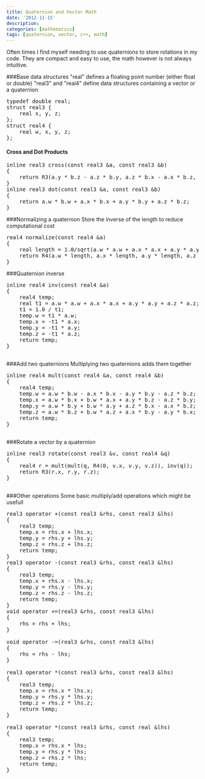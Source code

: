 ```yaml
---
title: Quaternion and Vector Math
date: '2012-11-15'
description:
categories: [mathematics]
tags: [quaternion, vector, c++, math]
---
```

Often times I find myself needing to use quaternions to store rotations in my code. They are compact and easy to use, the math however is not always intuitive. 


###Base data structures
"real" defines a floating point number (either float or double)
"real3" and "real4" define data structures containing a vector or a quaternion

<pre>
typedef double real;
struct real3 {
	real x, y, z;
};
struct real4 {
	real w, x, y, z;
};
</pre>

#### Cross and Dot Products

<pre>
inline real3 cross(const real3 &a, const real3 &b)
{
	return R3(a.y * b.z - a.z * b.y, a.z * b.x - a.x * b.z, a.x * b.y - a.y * b.x);
}
inline real3 dot(const real3 &a, const real3 &b)
{
	return a.w * b.w + a.x * b.x + a.y * b.y + a.z * b.z;
}
</pre>



###Normalizing a quaternion
Store the inverse of the length to reduce computational cost
<pre>
real4 normalize(const real4 &a)
{
	real length = 1.0/sqrt(a.w * a.w + a.x * a.x + a.y * a.y + a.z * a.z);
	return R4(a.w * length, a.x * length, a.y * length, a.z * length);
}
</pre>

###Quaternion inverse
<pre>
inline real4 inv(const real4 &a)
{
	real4 temp;
	real t1 = a.w * a.w + a.x * a.x + a.y * a.y + a.z * a.z;
	t1 = 1.0 / t1;
	temp.w = t1 * a.w;
	temp.x = -t1 * a.x;
	temp.y = -t1 * a.y;
	temp.z = -t1 * a.z;
	return temp;
}

</pre>
###Add two quaternions
Multiplying two quaternions adds them together
<pre>
inline real4 mult(const real4 &a, const real4 &b)
{
	real4 temp;
	temp.w = a.w * b.w - a.x * b.x - a.y * b.y - a.z * b.z;
	temp.x = a.w * b.x + b.w * a.x + a.y * b.z - a.z * b.y;
	temp.y = a.w * b.y + b.w * a.y + a.z * b.x - a.x * b.z;
	temp.z = a.w * b.z + b.w * a.z + a.x * b.y - a.y * b.x;
	return temp;
}

</pre>

###Rotate a vector by a quaternion
<pre>
inline real3 rotate(const real3 &v, const real4 &q)
{
	real4 r = mult(mult(q, R4(0, v.x, v.y, v.z)), inv(q));
	return R3(r.x, r.y, r.z);
}

</pre>
###Other operations
Some basic multiply/add operations which might be usefull
<pre>
real3 operator +(const real3 &rhs, const real3 &lhs)
{
	real3 temp;
	temp.x = rhs.x + lhs.x;
	temp.y = rhs.y + lhs.y;
	temp.z = rhs.z + lhs.z;
	return temp;
}
real3 operator -(const real3 &rhs, const real3 &lhs)
{
	real3 temp;
	temp.x = rhs.x - lhs.x;
	temp.y = rhs.y - lhs.y;
	temp.z = rhs.z - lhs.z;
	return temp;
}
void operator +=(real3 &rhs, const real3 &lhs)
{
	rhs = rhs + lhs;
}

void operator -=(real3 &rhs, const real3 &lhs)
{
	rhs = rhs - lhs;
}

real3 operator *(const real3 &rhs, const real3 &lhs)
{
	real3 temp;
	temp.x = rhs.x * lhs.x;
	temp.y = rhs.y * lhs.y;
	temp.z = rhs.z * lhs.z;
	return temp;
}

real3 operator *(const real3 &rhs, const real &lhs)
{
	real3 temp;
	temp.x = rhs.x * lhs;
	temp.y = rhs.y * lhs;
	temp.z = rhs.z * lhs;
	return temp;
}

</pre>

